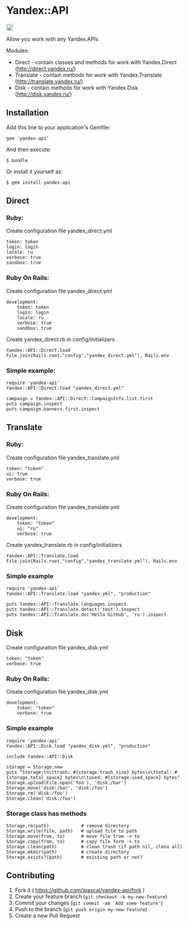 # Yandex::API

<a href="http://badge.fury.io/rb/yandex-api"><img src="https://badge.fury.io/rb/yandex-api@2x.png" alt="Gem Version" height="18"></a>

Allow you work with any Yandex.APIs

Modules:

*  Direct - contain classes and methods for work with Yandex.Direct (http://direct.yandex.ru/)
*  Translate - contain methods for work with Yandex.Translate (http://translate.yandex.ru/)
*  Disk - contain methods for work with Yandex.Disk (http://disk.yandex.ru/)


## Installation

Add this line to your application's Gemfile:

```
gem 'yandex-api'
```

And then execute:

    $ bundle

Or install it yourself as:

    $ gem install yandex-api

## Direct
### Ruby:

Create configuration file yandex_direct.yml

    token: token
    login: login
    locale: ru
    verbose: true
    sandbox: true

### Ruby On Rails:

Create configuration file yandex_direct.yml

    development:
        token: token
        login: login
        locale: ru
        verbose: true
        sandbox: true

Create yandex_direct.rb in config/initializers

    Yandex::API::Direct.load File.join(Rails.root,"config","yandex_direct.yml"), Rails.env

### Simple example:

    require 'yandex-api'
    Yandex::API::Direct.load "yandex_direct.yml"

    campaign = Yandex::API::Direct::CampaignInfo.list.first
    puts campaign.inspect
    puts campaign.banners.first.inspect

## Translate
### Ruby:

Create configuration file yandex_translate.yml

    token: "token"
    ui: true
    verbose: true

### Ruby On Rails:

Create configuration file yandex_translate.yml

    development:
	    token: "token"
        ui: "ru"
        verbose: true
        
Create yandex_translate.rb in config/initializers

    Yandex::API::Translate.load File.join(Rails.root,"config","yandex_translate.yml"), Rails.env


### Simple example

    require 'yandex-api'
    Yandex::API::Translate.load "yandex.yml", "production"

    puts Yandex::API::Translate.languages.inspect
    puts Yandex::API::Translate.detect('test').inspect
    puts Yandex::API::Translate.do('Hello GitHub', 'ru').inspect


## Disk

Create configuration file yandex_disk.yml

    token: "token"
    verbose: true

### Ruby On Rails:

Create configuration file yandex_disk.yml

    development:
	    token: "token"
        verbose: true

### Simple example

    require 'yandex-api'
    Yandex::API::Disk.load "yandex_disk.yml", "production"

    include Yandex::API::Disk

    storage = Storage.new
    puts "Storage:\n\ttrash: #{storage.trash_size} bytes\n\ttotal: #{storage.total_space} bytes\n\tused: #{storage.used_space} bytes"
    Storage.upload(File.open('foo'), 'disk:/bar')
    Storage.move('disk:/bar', 'disk:/foo')
    Storage.rm('disk:/foo')
    Storage.clean('disk:/foo')

### Storage class has methods

    Storage.rm(path)            # remove directory
    Storage.write(file, path)   # upload file to path
    Storage.move(from, to)      # move file from -> to
    Storage.copy(from, to)      # copy file form -> to
    Storage.clean(path)         # clean trash (if path nil, clena all)
    Storage.mkdir(path)         # create directory
    Storage.exists?(path)       # existing path or not?

## Contributing

1. Fork it ( https://github.com/jpascal/yandex-api/fork )
2. Create your feature branch (`git checkout -b my-new-feature`)
3. Commit your changes (`git commit -am 'Add some feature'`)
4. Push to the branch (`git push origin my-new-feature`)
5. Create a new Pull Request